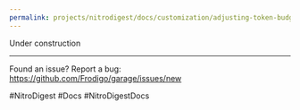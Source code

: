 ```yaml
---
permalink: projects/nitrodigest/docs/customization/adjusting-token-budgets-and-segmentation
---
```

Under construction

---
Found an issue? Report a bug: <https://github.com/Frodigo/garage/issues/new>

#NitroDigest #Docs #NitroDigestDocs
